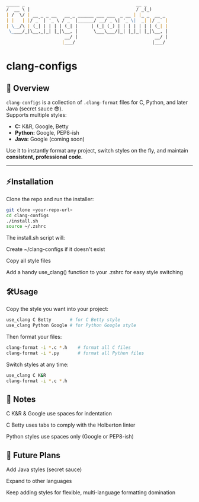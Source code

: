 ```markdown
_____ _                                          __ _       
/  __ \ |                                        / _(_)      
| /  \/ | __ _ _ __   __ _ ______ ___ ___  _ __ | |_ _  __ _ 
| |   | |/ _` | '_ \ / _` |______/ __/ _ \| '_ \|  _| |/ _` |
| \__/\ | (_| | | | | (_| |     | (_| (_) | | | | | | | (_| |
 \____/_|\__,_|_| |_|\__, |      \___\___/|_| |_|_| |_|\__, |
                      __/ |                             __/ |
                     |___/                             |___/ 
```
# clang-configs
## 🧩 Overview

`clang-configs` is a collection of `.clang-format` files for C, Python, and later Java (secret sauce 😎).  
Supports multiple styles:

- **C:** K&R, Google, Betty  
- **Python:** Google, PEP8-ish  
- **Java:** Google (coming soon)

Use it to instantly format any project, switch styles on the fly, and maintain **consistent, professional code**.

---

## ⚡Installation

Clone the repo and run the installer:

```bash
git clone <your-repo-url>
cd clang-configs
./install.sh
source ~/.zshrc
```

The install.sh script will:

Create ~/clang-configs if it doesn't exist

Copy all style files

Add a handy use_clang() function to your .zshrc for easy style switching

## 🛠️Usage
Copy the style you want into your project:

```bash
use_clang C Betty       # for C Betty style
use_clang Python Google # for Python Google style
```
Then format your files:

```bash
clang-format -i *.c *.h    # format all C files
clang-format -i *.py       # format all Python files
```
Switch styles at any time:

```bash
use_clang C K&R
clang-format -i *.c *.h
```

## 📌 Notes
C K&R & Google use spaces for indentation

C Betty uses tabs to comply with the Holberton linter

Python styles use spaces only (Google or PEP8-ish)

## 🚀 Future Plans
Add Java styles (secret sauce)

Expand to other languages

Keep adding styles for flexible, multi-language formatting domination
